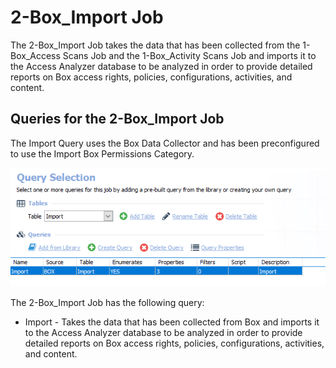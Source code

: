 # 2-Box\_Import Job

The 2-Box\_Import Job takes the data that has been collected from the 1-Box\_Access Scans Job and the 1-Box\_Activity Scans Job and imports it to the Access Analyzer database to be analyzed in order to provide detailed reports on Box access rights, policies, configurations, activities, and content.

## Queries for the 2-Box\_Import Job

The Import Query uses the Box Data Collector and has been preconfigured to use the Import Box Permissions Category.

![Queries for the 2-Box_Import Job](/static/img/product_docs/accessanalyzer/accessanalyzer/enterpriseauditor/solutions/box/collection/importqueries.png)

The 2-Box\_Import Job has the following query:

- Import - Takes the data that has been collected from Box and imports it to the Access Analyzer database to be analyzed in order to provide detailed reports on Box access rights, policies, configurations, activities, and content.
